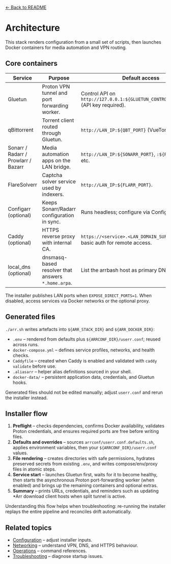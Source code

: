 [← Back to README](../README.md)

# Architecture

This stack renders configuration from a small set of scripts, then launches Docker containers for media automation and VPN routing.

## Core containers
| Service | Purpose | Default access |
| --- | --- | --- |
| Gluetun | Proton VPN tunnel and port forwarding worker. | Control API on `http://127.0.0.1:${GLUETUN_CONTROL_PORT:-8000}` (API key required). |
| qBittorrent | Torrent client routed through Gluetun. | `http://LAN_IP:${QBT_PORT}` (VueTorrent optional). |
| Sonarr / Radarr / Prowlarr / Bazarr | Media automation apps on the LAN bridge. | `http://LAN_IP:${SONARR_PORT}`, `:${RADARR_PORT}`, etc. |
| FlareSolverr | Captcha solver service used by indexers. | `http://LAN_IP:${FLARR_PORT}`. |
| Configarr (optional) | Keeps Sonarr/Radarr configuration in sync. | Runs headless; configure via Configarr secrets. |
| Caddy (optional) | HTTPS reverse proxy with internal CA. | `https://<service>.<LAN_DOMAIN_SUFFIX>` with basic auth for remote access. |
| local_dns (optional) | dnsmasq-based resolver that answers `*.home.arpa`. | List the arrbash host as primary DNS on clients. |

The installer publishes LAN ports when `EXPOSE_DIRECT_PORTS=1`. When disabled, access services via Docker networks or the optional proxy.

## Generated files
`./arr.sh` writes artefacts into `${ARR_STACK_DIR}` and `${ARR_DOCKER_DIR}`:
- `.env` – rendered from defaults plus `${ARRCONF_DIR}/userr.conf`; reused across runs.
- `docker-compose.yml` – defines service profiles, networks, and health checks.
- `Caddyfile` – created when Caddy is enabled and validated with `caddy validate` before use.
- `.aliasarr` – helper alias definitions sourced in your shell.
- `docker-data/` – persistent application data, credentials, and Gluetun hooks.

Generated files should not be edited manually; adjust `userr.conf` and rerun the installer instead.

## Installer flow
1. **Preflight** – checks dependencies, confirms Docker availability, validates Proton credentials, and ensures required ports are free before writing files.
2. **Defaults and overrides** – sources `arrconf/userr.conf.defaults.sh`, applies environment variables, then your `${ARRCONF_DIR}/userr.conf` values.
3. **File rendering** – creates directories with safe permissions, hydrates preserved secrets from existing `.env`, and writes compose/env/proxy files in atomic steps.
4. **Service start** – launches Gluetun first, waits for it to become healthy, then starts the asynchronous Proton port-forwarding worker (when enabled) and brings up the remaining containers and optional extras.
5. **Summary** – prints URLs, credentials, and reminders such as updating *Arr download client hosts when split tunnel is active.

Understanding this flow helps when troubleshooting: re-running the installer replays the entire pipeline and reconciles drift automatically.

## Related topics
- [Configuration](configuration.md) – adjust installer inputs.
- [Networking](networking.md) – understand VPN, DNS, and HTTPS behaviour.
- [Operations](operations.md) – command references.
- [Troubleshooting](troubleshooting.md) – diagnose startup issues.
